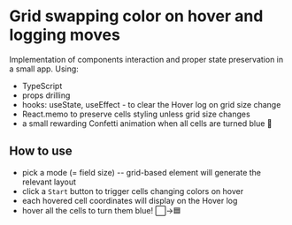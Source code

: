 # Grid swapping color on hover and logging moves
Implementation of components interaction and proper state preservation in a small app.
Using:
- TypeScript
- props drilling
- hooks: useState, useEffect - to clear the Hover log on grid size change
- React.memo to preserve cells styling unless grid size changes
- a small rewarding Confetti animation when all cells are turned blue 🎊

## How to use
- pick a mode (= field size)
-- grid-based element will generate the relevant layout
- click a `Start` button to trigger cells changing colors on hover
- each hovered cell coordinates will display on the Hover log
- hover all the cells to turn them blue! ⬜->🟦